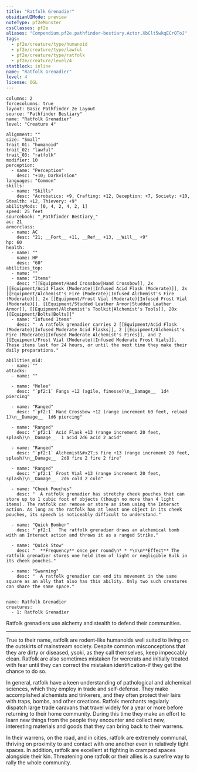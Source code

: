 ```yaml
---
title: "Ratfolk Grenadier"
obsidianUIMode: preview
noteType: pf2eMonster
cssClasses: pf2e
aliases: "Compendium.pf2e.pathfinder-bestiary.Actor.XbClt5wkqECrQToJ" 
tags:
  - pf2e/creature/type/humanoid
  - pf2e/creature/type/lawful
  - pf2e/creature/type/ratfolk
  - pf2e/creature/level/4
statblock: inline
name: "Ratfolk Grenadier"
level: 4
license: OGL
---
```


```statblock
columns: 2
forcecolumns: true
layout: Basic Pathfinder 2e Layout
source: "Pathfinder Bestiary"
name: "Ratfolk Grenadier"
level: "Creature 4"

alignment: ""
size: "Small"
trait_01: "humanoid"
trait_02: "lawful"
trait_03: "ratfolk"
modifier: 10
perception:
  - name: "Perception"
    desc: "+10; Darkvision"
languages: "Common"
skills:
  - name: "Skills"
    desc: "Acrobatics: +9, Crafting: +12, Deception: +7, Society: +10, Stealth: +12, Thievery: +9"
abilityMods: [0, 4, 2, 4, 2, 1]
speed: 25 feet
sourcebook: "_Pathfinder Bestiary_"
ac: 21
armorclass:
  - name: AC
    desc: "21; __Fort__ +11, __Ref__ +13, __Will__ +9"
hp: 60
health:
  - name: ""
  - name: HP
    desc: "60"
abilities_top:
  - name: ""
  - name: "Items"
    desc: "[[Equipment/Hand Crossbow|Hand Crossbow]], 2x [[Equipment/Acid Flask (Moderate)|Infused Acid Flask (Moderate)]], 2x [[Equipment/Alchemist's Fire (Moderate)|Infused Alchemist's Fire (Moderate)]], 2x [[Equipment/Frost Vial (Moderate)|Infused Frost Vial (Moderate)]], [[Equipment/Studded Leather Armor|Studded Leather Armor]], [[Equipment/Alchemist's Toolkit|Alchemist's Tools]], 20x [[Equipment/Bolts|Bolts]]"
  - name: "Infused Items"
    desc: "  A ratfolk grenadier carries 2 [[Equipment/Acid Flask (Moderate)|Infused Moderate Acid Flasks]], 2 [[Equipment/Alchemist's Fire (Moderate)|Infused Moderate Alchemist's Fires]], and 2 [[Equipment/Frost Vial (Moderate)|Infused Moderate Frost Vials]]. These items last for 24 hours, or until the next time they make their daily preparations."

abilities_mid:
  - name: ""
attacks:
  - name: ""

  - name: "Melee"
    desc: "`pf2:1` Fangs +12 (agile, finesse)\n__Damage__  1d4 piercing"

  - name: "Ranged"
    desc: "`pf2:1` Hand Crossbow +12 (range increment 60 feet, reload 1)\n__Damage__  1d6 piercing"

  - name: "Ranged"
    desc: "`pf2:1` Acid Flask +13 (range increment 20 feet, splash)\n__Damage__  1 acid 2d6 acid 2 acid"

  - name: "Ranged"
    desc: "`pf2:1` Alchemist&#x27;s Fire +13 (range increment 20 feet, splash)\n__Damage__  2d8 fire 2 fire 2 fire"

  - name: "Ranged"
    desc: "`pf2:1` Frost Vial +13 (range increment 20 feet, splash)\n__Damage__  2d6 cold 2 cold"

  - name: "Cheek Pouches"
    desc: "  A ratfolk grenadier has stretchy cheek pouches that can store up to 1 cubic foot of objects (though no more than 4 light items). The ratfolk can remove or store an item using the Interact action. As long as the ratfolk has at least one object in its cheek pouches, its speech is noticeably difficult to understand."

  - name: "Quick Bomber"
    desc: "`pf2:1`  The ratfolk grenadier draws an alchemical bomb with an Interact action and throws it as a ranged Strike."

  - name: "Quick Stow"
    desc: "  **Frequency** once per round\n* * *\n\n**Effect** The ratfolk grenadier stores one held item of light or negligible Bulk in its cheek pouches."

  - name: "Swarming"
    desc: "  A ratfolk grenadier can end its movement in the same square as an ally that also has this ability. Only two such creatures can share the same space."
 
```

```encounter-table
name: Ratfolk Grenadier
creatures:
  - 1: Ratfolk Grenadier
```



Ratfolk grenadiers use alchemy and stealth to defend their communities.

* * *

True to their name, ratfolk are rodent-like humanoids well suited to living on the outskirts of mainstream society. Despite common misconceptions that they are dirty or diseased, ysoki, as they call themselves, keep impeccably clean. Ratfolk are also sometimes mistaken for wererats and initially treated with fear until they can correct the mistaken identification-if they get the chance to do so.

In general, ratfolk have a keen understanding of pathological and alchemical sciences, which they employ in trade and self-defense. They make accomplished alchemists and tinkerers, and they often protect their lairs with traps, bombs, and other creations. Ratfolk merchants regularly dispatch large trade caravans that travel widely for a year or more before returning to their home community. During this time they make an effort to learn new things from the people they encounter and collect new, interesting materials and goods that they can bring back to their warrens.

In their warrens, on the road, and in cities, ratfolk are extremely communal, thriving on proximity to and contact with one another even in relatively tight spaces. In addition, ratfolk are excellent at fighting in cramped spaces alongside their kin. Threatening one ratfolk or their allies is a surefire way to rally the whole community.
